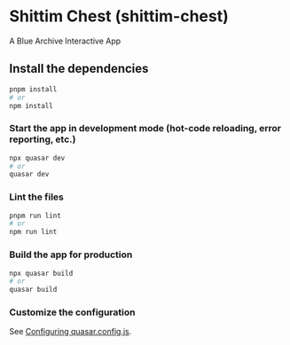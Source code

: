 # Shittim Chest (shittim-chest)

A Blue Archive Interactive App

## Install the dependencies
```bash
pnpm install
# or
npm install
```

### Start the app in development mode (hot-code reloading, error reporting, etc.)
```bash
npx quasar dev
# or
quasar dev
```


### Lint the files
```bash
pnpm run lint
# or
npm run lint
```



### Build the app for production
```bash
npx quasar build
# or
quasar build
```

### Customize the configuration
See [Configuring quasar.config.js](https://v2.quasar.dev/quasar-cli-vite/quasar-config-js).
